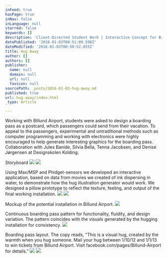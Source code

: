 ```yaml
---
inFeed: true
hasPage: true
inNav: false
inLanguage: null
starred: false
keywords: []
description: 'Client-Directed Student Work | Interactive Concept for Billund Airport | 2012'
datePublished: '2016-01-03T00:51:09.598Z'
dateModified: '2016-01-03T00:50:52.855Z'
title: Hug Away
author: []
authors: []
publisher:
  name: null
  domain: null
  url: null
  favicon: null
sourcePath: _posts/2016-01-03-hug-away.md
published: true
url: hug-away/index.html
_type: Article

---
```

Working with Billund Airport, students were asked to design a boarding pass as a postcard, which passengers could send from their vacation. To appeal to the passengers, experimental and untraditional methods such as computer programming and working with electronics were highly encouraged to help generate interesting graphics for the boarding pass.
Collaboration with Jules Banide, Silvia Bella, Tenna Jacobsen, and Denise Jørgensen at Designskolen Kolding.

Storyboard
![](https://the-grid-user-content.s3-us-west-2.amazonaws.com/fc91ed29-fd20-476a-bac1-4a17e5e61600.jpg)
![](https://the-grid-user-content.s3-us-west-2.amazonaws.com/22e30777-f11a-41aa-9fac-f59efb17bc83.jpg)

Using Max/MSP and Phidget-sensors we developed an interactive application, based on data from movies we created of ink dispersing in water, to demonstrate how the hug illustration generator would work. We designed a pillow prototype to reflect the texture, feeling, and output of the final working installation.
![](https://the-grid-user-content.s3-us-west-2.amazonaws.com/4feb1f01-482f-46e6-90df-e8a72cab7421.jpg)
![](https://the-grid-user-content.s3-us-west-2.amazonaws.com/96fcdba0-65a7-42f1-bc71-ea65e00593c7.jpg)

Mockup of the potential installation in Billund Airport. ![](https://the-grid-user-content.s3-us-west-2.amazonaws.com/88b7e61f-7366-4689-bebb-0dbfea81eaf5.jpg)

Continuous boarding pass pattern for functionality, fluidity, and design variation. The pattern coincides with the visuals generated by the hugging installation for consistency.
![](https://the-grid-user-content.s3-us-west-2.amazonaws.com/9ebc2524-bb2c-4f35-8463-3fd312ef06cb.png)

Boarding pass layout. The copy reads, "This is a visual hug, created by the warmth when you hug someone. Mail your hug between 1/10/12 and 1/1/13 to win tickets from Billund Airport. Visit facebook.com/pages/Billund-Airport for details."
![](https://the-grid-user-content.s3-us-west-2.amazonaws.com/e1086c55-ace7-4f82-ae3a-36ba0cbe8a88.jpg)
![](https://the-grid-user-content.s3-us-west-2.amazonaws.com/1f6c72a7-c5f7-4e14-8104-6f7351167dd4.jpg)